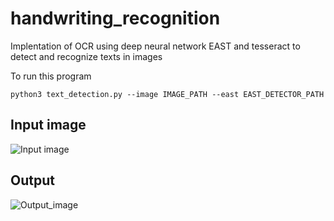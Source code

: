 # handwriting_recognition
Implentation of OCR using deep neural network EAST and tesseract to detect and recognize texts in images

To run this program

```python3 text_detection.py --image IMAGE_PATH --east EAST_DETECTOR_PATH```

## Input image

![Input image](/images/example_3.jpeg)

## Output

![Output_image](/images/output.png)
